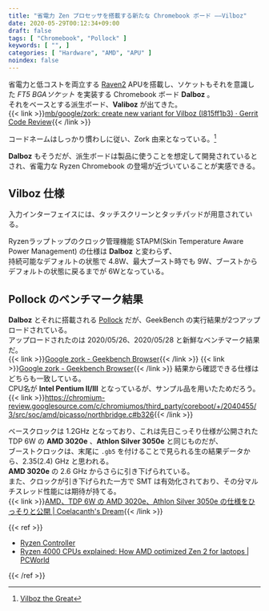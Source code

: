 ```yaml
---
title: "省電力 Zen プロセッサを搭載する新たな Chromebook ボード ――Vilboz"
date: 2020-05-29T00:12:34+09:00
draft: false
tags: [ "Chromebook", "Pollock" ]
keywords: [ "", ]
categories: [ "Hardware", "AMD", "APU" ]
noindex: false
---
```


省電力と低コストを両立する [Raven2](/tags/raven2) APUを搭載し、ソケットもそれを意識した *FT5 BGAソケット* を実装する Chromebook ボード **Dalboz** 。  
それをベースとする派生ボード、**Valiboz** が出てきた。  
{{< link >}}[mb/google/zork: create new variant for Vilboz (I815ff1b3) · Gerrit Code Review](https://chromium-review.googlesource.com/c/chromiumos/third_party/coreboot/+/2215157){{< /link >}}

コードネームはしっかり慣わしに従い、Zork 由来となっている。[^1]  

[^1]: [Vilboz the Great](https://www.thezorklibrary.com/history/vilboz.html)

**Dalboz** もそうだが、派生ボードは製品に使うことを想定して開発されているとされ、省電力な Ryzen Chromebook の登場が近づいていることが実感できる。  

## Vilboz 仕様
入力インターフェイスには、タッチスクリーンとタッチパッドが用意されている。  

Ryzenラップトップのクロック管理機能 STAPM(Skin Temperature Aware Power Management) の仕様は **Dalboz** と変わらず、  
持続可能なデフォルトの状態で 4.8W、最大ブースト時でも 9W、ブーストからデフォルトの状態に戻るまでが 6Wとなっている。  

## Pollock のベンチマーク結果
**Dalboz** とそれに搭載される [Pollock](/tags/pollock) だが、GeekBench の実行結果が2つアップロードされている。  
アップロードされたのは 2020/05/26、2020/05/28 と新鮮なベンチマーク結果だ。  
{{< link >}}[Google zork - Geekbench Browser](https://browser.geekbench.com/v5/cpu/2301114){{< /link >}}
{{< link >}}[Google zork - Geekbench Browser](https://browser.geekbench.com/v5/cpu/2323968){{< /link >}}
結果から確認できる仕様はどちらも一致している。  
CPU名が **Intel Pentium II/III** となっているが、サンプル品を用いたためだろう。  
{{< link >}}<https://chromium-review.googlesource.com/c/chromiumos/third_party/coreboot/+/2040455/3/src/soc/amd/picasso/northbridge.c#b326>{{< /link >}}

ベースクロックは 1.2GHz となっており、これは先日こっそり仕様が公開された TDP 6W の **AMD 3020e** 、**Athlon Silver 3050e** と同じものだが、  
ブーストクロックは、末尾に `.gb5` を付けることで見られる生の結果データから、2.35(2.4) GHz と思われる。  
**AMD 3020e** の 2.6 GHz からさらに引き下げられている。  
また、クロックが引き下げられた一方で SMT は有効化されており、その分マルチスレッド性能には期待が持てる。  
{{< link >}}[AMD、TDP 6W の AMD 3020e、Athlon Silver 3050e の仕様をひっそりと公開 | Coelacanth's Dream](/posts/2020/05/20/amd-3020e-and-athlon-silver-3050e/){{< /link >}}

{{< ref >}}

 * [Ryzen Controller](https://www.ryzencontroller.com/)
 * [Ryzen 4000 CPUs explained: How AMD optimized Zen 2 for laptops | PCWorld](https://www.pcworld.com/article/3530289/ryzen-4000-cpus-amd-zen-2-laptops.html)

{{< /ref >}}
